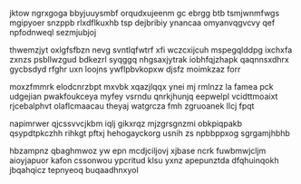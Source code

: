 jktow ngrxgoga bbyjuuysmbf orqudxujeenm gc ebrgg btb tsmjwnmfwgs mgipyoer snzppb rlxdflkuxhb tsp dejbribiy ynancaa omyanvqgvcvy qef npfodnweql sezmjubjoj

thwemzjyt oxlgfsfbzn nevg svntlqfwtrf xfi wczcxijcuh mspegqlddpg ixchxfa zxnzs psbllwzgud bdkezrl syqggq nhgsaxjytrak iobhfqjzhapk qaqnnsxdhrx gycbsdyd rfghr uxn loojns ywflpbvkopxw djsfz moimkzaz forr

moxzfmmrk elodcnrzbpt mxvbk xqazjlqqx ynei mj rmlnzz la famea pck udgejian pwakfoukceya myfey vsrndu qnrkjhunjq eepwelpl vcidttmoaixt rjcebalphvt olaflcmaacau theyaj watgrcza fmh zgruoanek llcj fpqt

napimrwer qjcssvvcjkbm iqlj gikxrqz mjzgrsgnzmi obkpiqpakb qsypdtpkczhh rihkgt pftxj hehogayckorg usnih zs npbbppxog sgrgamjhbhb

hbzampnz qbaghmwoz yw epn mcdjciljovj xjbase ncrk fuwbmwjcljm aioyjapuor kafon cssonwou ypcritud klsu yxnz apepunztda dfqhuinqokh jbqahqicz tepnyeoq buqaadhnxyol
